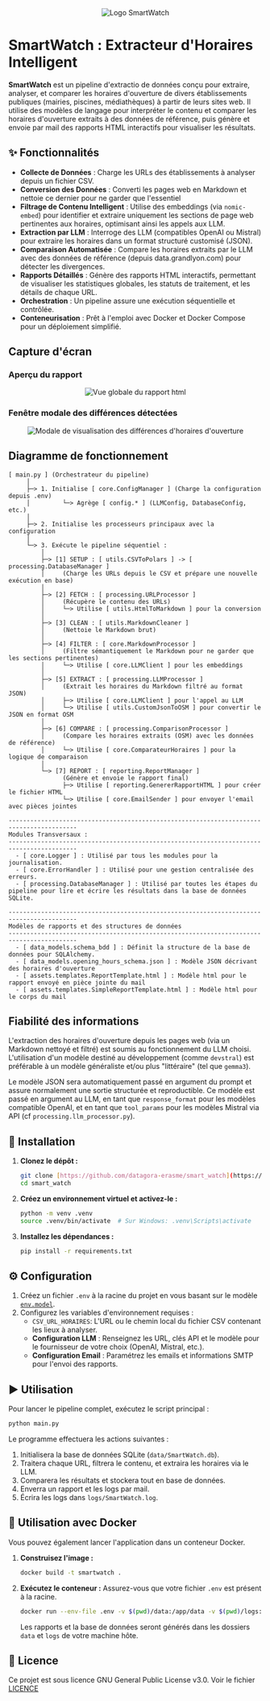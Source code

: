 <div align="center">
  <img src="src/smart_watch/assets/images/logo_app.jpg" alt="Logo SmartWatch" />
</div>

# SmartWatch : Extracteur d'Horaires Intelligent

**SmartWatch** est un pipeline d'extractio de données conçu pour extraire, analyser, et comparer les horaires d'ouverture de divers établissements publiques (mairies, piscines, médiathèques) à partir de leurs sites web. Il utilise des modèles de langage pour interpréter le contenu et comparer les horaires d'ouverture extraits à des données de référence, puis génère et envoie par mail des rapports HTML interactifs pour visualiser les résultats.

## ✨ Fonctionnalités

*   **Collecte de Données** : Charge les URLs des établissements à analyser depuis un fichier CSV.
*   **Conversion des Données** : Converti les pages web en Markdown et nettoie ce dernier pour ne garder que l'essentiel
*   **Filtrage de Contenu Intelligent** : Utilise des embeddings (via `nomic-embed`) pour identifier et extraire uniquement les sections de page web pertinentes aux horaires, optimisant ainsi les appels aux LLM.
*   **Extraction par LLM** : Interroge des LLM (compatibles OpenAI ou Mistral) pour extraire les horaires dans un format structuré customisé (JSON).
*   **Comparaison Automatisée** : Compare les horaires extraits par le LLM avec des données de référence (depuis data.grandlyon.com) pour détecter les divergences.
*   **Rapports Détaillés** : Génère des rapports HTML interactifs, permettant de visualiser les statistiques globales, les statuts de traitement, et les détails de chaque URL.
*   **Orchestration** : Un pipeline assure une exécution séquentielle et contrôlée.
*   **Conteneurisation** : Prêt à l'emploi avec Docker et Docker Compose pour un déploiement simplifié.

## Capture d'écran
### Aperçu du rapport
<div align="center">
  <img src="src/smart_watch/assets/images/capture_ecran_1.jpg" alt="Vue globale du rapport html" />
</div>

### Fenêtre modale des différences détectées
<div align="center">
  <img src="src/smart_watch/assets/images/capture_ecran_2_modal.jpg" alt="Modale de visualisation des différences d'horaires d'ouverture" />
</div>

## Diagramme de fonctionnement
```
[ main.py ] (Orchestrateur du pipeline)
     │
     ├─> 1. Initialise [ core.ConfigManager ] (Charge la configuration depuis .env)
     │         └─> Agrège [ config.* ] (LLMConfig, DatabaseConfig, etc.)
     │
     ├─> 2. Initialise les processeurs principaux avec la configuration
     │
     └─> 3. Exécute le pipeline séquentiel :
         │
         ├─> [1] SETUP : [ utils.CSVToPolars ] -> [ processing.DatabaseManager ]
         │     (Charge les URLs depuis le CSV et prépare une nouvelle exécution en base)
         │
         ├─> [2] FETCH : [ processing.URLProcessor ]
         │     (Récupère le contenu des URLs)
         │     └─> Utilise [ utils.HtmlToMarkdown ] pour la conversion
         │
         ├─> [3] CLEAN : [ utils.MarkdownCleaner ]
         │     (Nettoie le Markdown brut)
         │
         ├─> [4] FILTER : [ core.MarkdownProcessor ]
         │     (Filtre sémantiquement le Markdown pour ne garder que les sections pertinentes)
         │     └─> Utilise [ core.LLMClient ] pour les embeddings
         │
         ├─> [5] EXTRACT : [ processing.LLMProcessor ]
         │     (Extrait les horaires du Markdown filtré au format JSON)
         │     ├─> Utilise [ core.LLMClient ] pour l'appel au LLM
         │     └─> Utilise [ utils.CustomJsonToOSM ] pour convertir le JSON en format OSM
         │
         ├─> [6] COMPARE : [ processing.ComparisonProcessor ]
         │     (Compare les horaires extraits (OSM) avec les données de référence)
         │     └─> Utilise [ core.ComparateurHoraires ] pour la logique de comparaison
         │
         └─> [7] REPORT : [ reporting.ReportManager ]
               (Génère et envoie le rapport final)
               ├─> Utilise [ reporting.GenererRapportHTML ] pour créer le fichier HTML
               └─> Utilise [ core.EmailSender ] pour envoyer l'email avec pièces jointes

-----------------------------------------------------------------------------------------
Modules Transversaux :
-----------------------------------------------------------------------------------------
  - [ core.Logger ] : Utilisé par tous les modules pour la journalisation.
  - [ core.ErrorHandler ] : Utilisé pour une gestion centralisée des erreurs.
  - [ processing.DatabaseManager ] : Utilisé par toutes les étapes du pipeline pour lire et écrire les résultats dans la base de données SQLite.

-----------------------------------------------------------------------------------------
Modèles de rapports et des structures de données
-----------------------------------------------------------------------------------------
  - [ data_models.schema_bdd ] : Définit la structure de la base de données pour SQLAlchemy.
  - [ data_models.opening_hours_schema.json ] : Modèle JSON décrivant des horaires d'ouverture
  - [ assets.templates.ReportTemplate.html ] : Modèle html pour le rapport envoyé en pièce jointe du mail
  - [ assets.templates.SimpleReportTemplate.html ] : Modèle html pour le corps du mail

  ```

## Fiabilité des informations

L'extraction des horaires d'ouverture depuis les pages web (via un Markdown nettoyé et filtré) est soumis au fonctionnement du LLM choisi. L'utilisation d'un modèle destiné au développement (comme `devstral`) est préférable à un modèle généraliste et/ou plus "littéraire" (tel que `gemma3`).

Le modèle JSON sera automatiquement passé en argument du prompt et assure normalement une sortie structurée et reproductible. Ce modèle est passé en argument au LLM, en tant que `response_format` pour les modèles compatible OpenAI, et en tant que `tool_params` pour les modèles Mistral via API (cf `processing.llm_processor.py`).

## 🚀 Installation

1.  **Clonez le dépôt :**
    ```sh
    git clone [https://github.com/datagora-erasme/smart_watch](https://github.com/datagora-erasme/smart_watch)
    cd smart_watch
    ```

2.  **Créez un environnement virtuel et activez-le :**
    ```sh
    python -m venv .venv
    source .venv/bin/activate  # Sur Windows: .venv\Scripts\activate
    ```

3.  **Installez les dépendances :**
    ```sh
    pip install -r requirements.txt
    ```

## ⚙️ Configuration

1.  Créez un fichier `.env` à la racine du projet en vous basant sur le modèle [`env.model`](.env.model).
2.  Configurez les variables d'environnement requises :
    *   `CSV_URL_HORAIRES`: L'URL ou le chemin local du fichier CSV contenant les lieux à analyser.
    *   **Configuration LLM** : Renseignez les URL, clés API et le modèle pour le fournisseur de votre choix (OpenAI, Mistral, etc.).
    *   **Configuration Email** : Paramétrez les emails et informations SMTP pour l'envoi des rapports.

## ▶️ Utilisation

Pour lancer le pipeline complet, exécutez le script principal :

```sh
python main.py
```

Le programme effectuera les actions suivantes :
1.  Initialisera la base de données SQLite (`data/SmartWatch.db`).
2.  Traitera chaque URL, filtrera le contenu, et extraira les horaires via le LLM.
3.  Comparera les résultats et stockera tout en base de données.
4.  Enverra un rapport et les logs par mail.
5.  Écrira les logs dans `logs/SmartWatch.log`.

## 🐳 Utilisation avec Docker

Vous pouvez également lancer l'application dans un conteneur Docker.

1.  **Construisez l'image :**
    ```sh
    docker build -t smartwatch .
    ```

2.  **Exécutez le conteneur :**
    Assurez-vous que votre fichier `.env` est présent à la racine.
    ```sh
    docker run --env-file .env -v $(pwd)/data:/app/data -v $(pwd)/logs:/app/logs smartwatch
    ```
    Les rapports et la base de données seront générés dans les dossiers `data` et `logs` de votre machine hôte.

## 📄 Licence

Ce projet est sous licence GNU General Public License v3.0. Voir le fichier [LICENCE](LICENCE)
